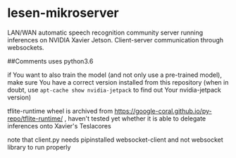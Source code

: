 # lesen-mikroserver
LAN/WAN automatic speech recognition community server running inferences on NVIDIA Xavier Jetson. Client-server communication through websockets.

##Comments
uses python3.6

if You want to also train the model (and not only use a pre-trained model), make sure You have a correct version installed from this repository (when in doubt, use ```apt-cache show nvidia-jetpack``` to find out Your nvidia-jetpack version) 

tflite-runtime wheel is archived from https://google-coral.github.io/py-repo/tflite-runtime/ , haven't tested yet whether it is able to delegate inferences onto Xavier's Teslacores

note that client.py needs pipinstalled websocket-client and not websocket library to run properly


